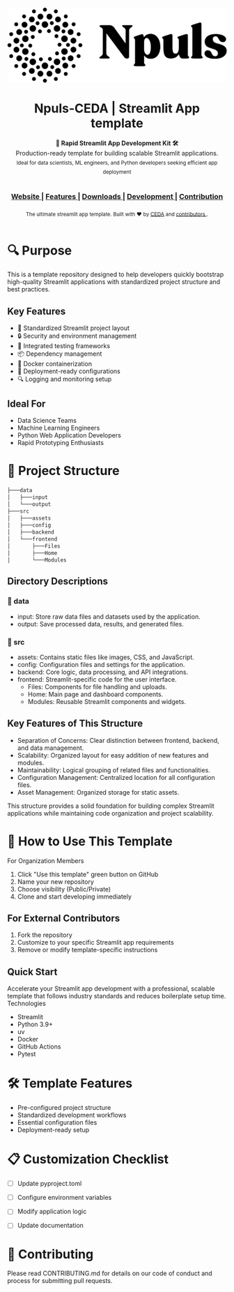 <p align="center"><img src="src/assets/npuls_logo.png" alt="CEDA"></p>

<h1 align="center">Npuls-CEDA | Streamlit App template</h1>

<div align="center"> <strong>🚀 Rapid Streamlit App Development Kit 🛠️</strong>
    <br> Production-ready template for building scalable Streamlit applications. 
    <br>
    <sub>Ideal for data scientists, ML engineers, and Python developers seeking efficient app deployment</sub> </div> 

<br>

<div align="center">
  <h3>
    <a href="https://community-data-ai.npuls.nl/groups/view/44d20066-53a8-48c2-b4e9-be348e05d273/project-center-for-educational-data-analytics-ceda">
      Website
    </a>
    <span> | </span>
    <a href="https://github.com/cedanl/streamlit-app-template#features">
      Features
    </a>
    <span> | </span>
    <a href="https://github.com/cedanl/streamlit-app-template#download-and-installation">
      Downloads
    </a>
    <span> | </span>
    <a href="https://github.com/cedanl/streamlit-app-template#development">
      Development
    </a>
    <span> | </span>
    <a href="https://github.com/cedanl/streamlit-app-template#contribution">
      Contribution
    </a>
  </h3>
</div>

<div align="center">
  <sub>The ultimate streamlit app template. Built with ❤︎ by
    <a href="https://github.com/cedanl">CEDA</a> and
    <a href="https://github.com/cedanl/streamlit-app-template/graphs/contributors">
      contributors
    </a>
    .
  </sub>
</div>

<br />


# 🔍 Purpose
This is a template repository designed to help developers quickly bootstrap high-quality Streamlit applications with standardized project structure and best practices.

## Key Features

- 🚀 Standardized Streamlit project layout
- 🔒 Security and environment management
- 🧪 Integrated testing frameworks
- 📦 Dependency management
- 🐳 Docker containerization
- 🚢 Deployment-ready configurations
- 🔍 Logging and monitoring setup

## Ideal For

- Data Science Teams
- Machine Learning Engineers
- Python Web Application Developers
- Rapid Prototyping Enthusiasts

# 📁 Project Structure

```
├───data
│   ├───input
│   └───output
├───src
│   ├───assets
│   ├───config
│   ├───backend
│   └───frontend
│       ├───Files
│       ├───Home
│       └───Modules

```

## Directory Descriptions

### 📂 data

- input: Store raw data files and datasets used by the application.
- output: Save processed data, results, and generated files.

### 📂 src

- assets: Contains static files like images, CSS, and JavaScript.
- config: Configuration files and settings for the application.
- backend: Core logic, data processing, and API integrations.
- frontend: Streamlit-specific code for the user interface.
  - Files: Components for file handling and uploads.
  - Home: Main page and dashboard components.
  - Modules: Reusable Streamlit components and widgets.


## Key Features of This Structure

- Separation of Concerns: Clear distinction between frontend, backend, and data management.
- Scalability: Organized layout for easy addition of new features and modules.
- Maintainability: Logical grouping of related files and functionalities.
- Configuration Management: Centralized location for all configuration files.
- Asset Management: Organized storage for static assets.

This structure provides a solid foundation for building complex Streamlit applications while maintaining code organization and project scalability.

# 🌟 How to Use This Template
For Organization Members

1. Click "Use this template" green button on GitHub
2. Name your new repository
3. Choose visibility (Public/Private)
4. Clone and start developing immediately

## For External Contributors

1. Fork the repository
2. Customize to your specific Streamlit app requirements
3. Remove or modify template-specific instructions

## Quick Start

Accelerate your Streamlit app development with a professional, scalable template that follows industry standards and reduces boilerplate setup time.
Technologies

- Streamlit
- Python 3.9+
- uv
- Docker
- GitHub Actions
- Pytest



# 🛠 Template Features

- Pre-configured project structure
- Standardized development workflows
- Essential configuration files
- Deployment-ready setup

# 📋 Customization Checklist

- [ ] Update pyproject.toml
- [ ] Configure environment variables
- [ ] Modify application logic
- [ ] Update documentation


# 🤝 Contributing
Please read CONTRIBUTING.md for details on our code of conduct and process for submitting pull requests.




